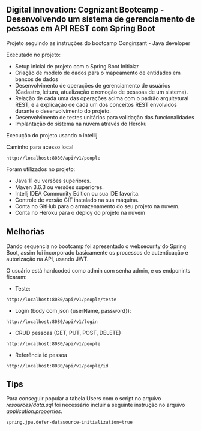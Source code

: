 <h2>Digital Innovation: Cognizant Bootcamp - Desenvolvendo um sistema de gerenciamento de pessoas em API REST com Spring Boot</h2>

Projeto seguindo as instruções do bootcamp Conginzant - Java developer

Executado no projeto:

* Setup inicial de projeto com o Spring Boot Initialzr
* Criação de modelo de dados para o mapeamento de entidades em bancos de dados
* Desenvolvimento de operações de gerenciamento de usuários (Cadastro, leitura, atualização e remoção de pessoas de um sistema).
* Relação de cada uma das operações acima com o padrão arquitetural REST, e a explicação de cada um dos conceitos REST envolvidos durante o desenvolvimento do projeto.
* Desenvolvimento de testes unitários para validação das funcionalidades
* Implantação do sistema na nuvem através do Heroku

Execução do projeto usando o intellij

Caminho para acesso local
```
http://localhost:8080/api/v1/people
```

Foram utilizados no projeto:

* Java 11 ou versões superiores.
* Maven 3.6.3 ou versões superiores.
* Intellj IDEA Community Edition ou sua IDE favorita.
* Controle de versão GIT instalado na sua máquina.
* Conta no GitHub para o armazenamento do seu projeto na nuvem.
* Conta no Heroku para o deploy do projeto na nuvem

## Melhorias
Dando sequencia no bootcamp foi apresentado o websecurity do
Spring Boot, assim foi incorporado basicamente os processos
de autenticação e autorização na API, usando JWT.

O usuário está hardcoded como admin com senha admin, e os 
endponints ficaram:
* Teste: 
```
http://localhost:8080/api/v1/people/teste
```
* Login (body com json {userName, password}):
```
http://localhost:8080/api/v1/login
```
* CRUD pessoas (GET, PUT, POST, DELETE)
```
http://localhost:8080/api/v1/people
```
* Referência id pessoa
```
http://localhost:8080/api/v1/people/id
```

## Tips
Para conseguir popular a tabela Users com o script 
no arquivo *resources/data.sql* foi necessário incluir a 
seguinte instrução no arquivo *application.properties*.
```
spring.jpa.defer-datasource-initialization=true
```